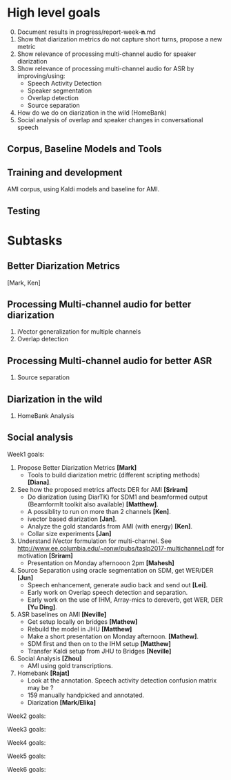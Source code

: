 # High level goals

0. Document results in progress/report-week-__n__.md
1. Show that diarization metrics do not capture short turns, propose a new metric
2. Show relevance of processing multi-channel audio for speaker diarization
3. Show relevance of processing multi-channel audio for ASR by improving/using:
   * Speech Activity Detection
   * Speaker segmentation
   * Overlap detection
   * Source separation
4. How do we do on diarization in the wild (HomeBank)
5. Social analysis of overlap and speaker changes in conversational speech

## Corpus, Baseline Models and Tools
## Training and development
AMI corpus, using Kaldi models and baseline for AMI.

## Testing

# Subtasks
## Better Diarization Metrics
[Mark, Ken]



## Processing Multi-channel audio for better diarization
1. iVector generalization for multiple channels
2. Overlap detection

## Processing Multi-channel audio for better ASR
1. Source separation

## Diarization in the wild
1. HomeBank Analysis


## Social analysis

Week1 goals:
1. Propose Better Diarization Metrics __[Mark]__ 
    * Tools to build diarization metric (different scripting methods) __[Diana]__.
2. See how the proposed metrics affects DER for AMI __[Sriram]__
    * Do diarization (using DiarTK) for SDM1 and beamformed output (BeamformIt toolkit also available) __[Matthew]__.  
    * A possiblity to run on more than 2 channels __[Ken]__.
    * ivector based diarization __[Jan]__.
    * Analyze the gold standards from AMI (with energy) __[Ken]__.
    * Collar size experiments __[Jan]__
3. Understand iVector formulation for multi-channel. See http://www.ee.columbia.edu/~ronw/pubs/taslp2017-multichannel.pdf for motivation __[Sriram]__
    * Presentation on Monday afternooon 2pm __[Mahesh]__
4. Source Separation using oracle segmentation on SDM, get WER/DER __[Jun]__
    * Speech enhancement, generate audio back and send out __[Lei]__. 
    * Early work on Overlap speech detection and separation.
    * Early work on the use of IHM, Array-mics to dereverb, get WER, DER __[Yu Ding]__.
5. ASR baselines on AMI __[Neville]__
    * Get setup locally on bridges __[Mathew]__
    * Rebuild the model in JHU __[Matthew]__
    * Make a short presentation on Monday afternoon. __[Mathew]__.
    * SDM first and then on to the IHM setup __[Matthew]__
    * Transfer Kaldi setup from JHU to Bridges __[Neville]__
6. Social Analysis  __[Zhou]__
    * AMI using gold transcriptions.
7. Homebank __[Rajat]__ 
    * Look at the annotation. Speech activity detection confusion matrix may be ?
    * 159 manually handpicked and annotated. 
    * Diarization __[Mark/Elika]__ 

Week2 goals:

Week3 goals:

Week4 goals:

Week5 goals:

Week6 goals:

